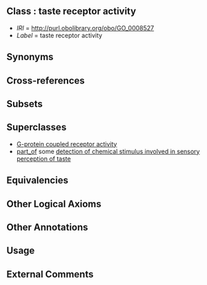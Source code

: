 
## Class : taste receptor activity

 * *IRI* = http://purl.obolibrary.org/obo/GO_0008527
 * *Label* = taste receptor activity

## Synonyms


## Cross-references


## Subsets


## Superclasses

 * [G-protein coupled receptor activity](../../GO/30/GO_0004930.md)
 * [part_of](../../BFO/50/BFO_0000050.md) some [detection of chemical stimulus involved in sensory perception of taste](../../GO/12/GO_0050912.md)

## Equivalencies


## Other Logical Axioms


## Other Annotations


## Usage


## External Comments

